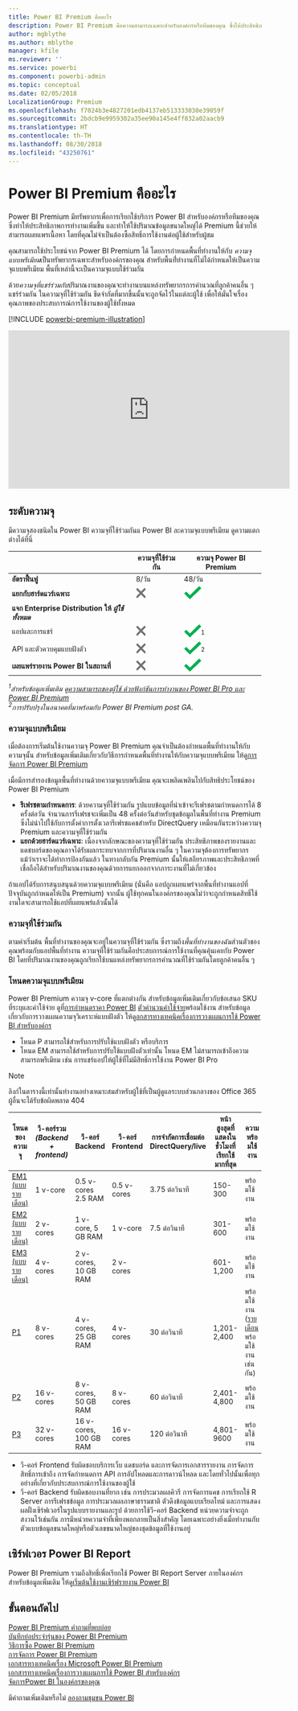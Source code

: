 ```yaml
---
title: Power BI Premium คืออะไร
description: Power BI Premium คือความสามารถเฉพาะสำหรับองค์กรหรือทีมของคุณ ซึ่งให้ประสิทธิภาพการทำงานเพิ่มขึ้นและปริมาณข้อมูลขนาดใหญ่ขึ้น โดยที่คุณไม่จำเป็นต้องซื้อสิทธิ์การใช้งานต่อผู้ใช้
author: mgblythe
ms.author: mblythe
manager: kfile
ms.reviewer: ''
ms.service: powerbi
ms.component: powerbi-admin
ms.topic: conceptual
ms.date: 02/05/2018
LocalizationGroup: Premium
ms.openlocfilehash: f7024b3e4827201edb4137eb513333030e39059f
ms.sourcegitcommit: 2bdcb9e9959302a35ee90a145e4ff832a02aacb9
ms.translationtype: HT
ms.contentlocale: th-TH
ms.lasthandoff: 08/30/2018
ms.locfileid: "43250761"
---
```

# <a name="power-bi-premium---what-is-it"></a>Power BI Premium คืออะไร
Power BI Premium มีทรัพยากรเพื่อการเรียกใช้บริการ Power BI สำหรับองค์กรหรือทีมของคุณ ซึ่งทำให้ประสิทธิภาพการทำงานเพิ่มขึ้น และทำให้ใช้ปริมาณข้อมูลขนาดใหญ่ได้ Premium นี้ช่วยให้สามารถเผยแพรเนื้อหา โดยที่คุณไม่จำเป็นต้องซื้อสิทธิ์การใช้งานต่อผู้ใช้สำหรับผู้ชม

คุณสามารถใช้ประโยชน์จาก Power BI Premium ได้ โดยการกำหนดพื้นที่ทำงานให้กับ *ความจุแบบพรีเมียม*เป็นทรัพยากรเฉพาะสำหรับองค์กรของคุณ สำหรับพื้นที่่ทำงานที่ไม่ได้กำหนดให้เป็นความจุแบบพรีเมียม พื้นที่เหล่านี้จะเป็นความจุแบบใช้ร่วมกัน

ด้วย*ความจุที่แชร์ร่วมกับ*ปริมาณงานของคุณจะทำงานบนแหล่งทรัพยากรการคำนวณที่ลูกค้าคนอื่น ๆ แชร์ร่วมกัน ในความจุที่ใช้ร่วมกัน ขีดจำกัดที่มากขึ้นนั้นจะถูกจัดไว้ในแต่ละผู้ใช้ เพื่อให้มั่นใจเรื่องคุณภาพของประสบการณ์การใช้งานของผู้ใช้ทั้งหมด

[!INCLUDE [powerbi-premium-illustration](./includes/powerbi-premium-illustration.md)]

<iframe width="560" height="315" src="https://www.youtube.com/embed/lNQDkN0GXzU?rel=0&amp;showinfo=0" frameborder="0" allowfullscreen></iframe>

## <a name="capacity-tiers"></a>ระดับความจุ

มีความจุสองชนิดใน Power BI ความจุที่ใช้ร่วมกันแ Power BI ละความจุแบบพรีเมียม ดูความแตกต่างได้ที่นี่

|  | ความจุที่ใช้ร่วมกัน | ความจุ Power BI Premium |
| --- | --- | --- |
| **อัตราฟื้นฟู** |8/วัน |48/วัน |
| **แยกกับฮาร์ดแวร์เฉพาะ** |![](media/service-premium/not-available.png "ไม่พร้อมใช้งาน") |![](media/service-premium/available.png "พร้อมใช้งาน") |
| **แจก Enterprise Distribution ให้** ***ผู้ใช้ทั้งหมด*** | | |
| แอปและการแชร์ |![](media/service-premium/not-available.png "ไม่พร้อมใช้งาน") |![](media/service-premium/available.png "พร้อมใช้งาน")<sup>1</sup> |
| API และตัวควบคุมแบบฝังตัว |![](media/service-premium/not-available.png "ไม่พร้อมใช้งาน") |![](media/service-premium/available.png "พร้อมใช้งาน")<sup>2</sup> |
| **เผยแพร่รายงาน Power BI ในสถานที่** |![](media/service-premium/not-available.png "ไม่พร้อมใช้งาน") |![](media/service-premium/available.png "พร้อมใช้งาน") |

*<sup>1</sup>สำหรับข้อมูลเพิ่มเติม ดู[ความสามารถของผู้ใช้ ด้วยฟังก์ชันการทำงานของ Power BI Pro และ Power BI Premium](service-free-vs-pro.md)*  
*<sup>2</sup>การปรับปรุงในอนาคตที่มาพร้อมกับ Power BI Premium post GA.*

### <a name="premium-capacity"></a>ความจุแบบพรีเมียม

เมื่อต้องการเริ่มต้นใช้งานความจุ Power BI Premium คุณจำเป็นต้องกำหนดพื้นที่ทำงานให้กับความจุนั้น สำหรับข้อมูลเพิ่มเติมเกี่ยวกับวิธีการกำหนดพื้นที่ทำงานให้กับความจุแบบพรีเมียม ให้ดู[การจัดการ Power BI Premium](service-admin-premium-manage.md)

เมื่อมีการสำรองข้อมูลพื้นที่ทำงานด้วยความจุแบบพรีเมียม คุณจะเพลิดเพลินไปกับสิทธิประโยชน์ของ Power BI Premium

* **รีเฟรชตามกำหนดการ**: ด้วยความจุที่ใช้ร่วมกัน รูปแบบข้อมูลที่นำเข้าจะรีเฟรชตามกำหนดการได้ 8 ครั้งต่อวัน จำนวนการรีเฟรชจะเพิ่มเป็น 48 ครั้งต่อวันสำหรับชุดข้อมูลในพื้นที่ทำงาน Premium ซึ่งไม่นำไปใช้กับการตั้งค่าการตั้งเวลารีเฟรชแคชสำหรับ DirectQuery เหมือนกันระหว่างความจุ Premium และความจุที่ใช้ร่วมกัน
* **แยกด้วยฮาร์ดแวร์เฉพาะ**: เนื่องจากลักษณะของความจุที่ใช้ร่วมกัน ประสิทธิภาพของรายงานและแดชบอร์ดของคุณอาจได้รับผลกระทบจากการที่ปริมาณงานอื่น ๆ ในความจุต้องการทรัพยากร แม้ว่าเราจะได้ทำการป้องกันแล้ว ในทางกลับกัน Premium นั้นให้เสถียรภาพและประสิทธิภาพที่เชื่อถือได้สำหรับปริมาณงานของคุณด้วยการแยกออกจากภาระงานที่ไม่เกี่ยวข้อง

ถ้าแอปได้รับการสนุบสนุนด้วยความจุแบบพรีเมียม (นั่นคือ แอปถูกเผยแพร่จากพื้นที่ทำงานแอปที่ปัจจุบันถูกกำหนดให้เป็น Premium) จากนั้น ผู้ใช้ทุกคนในองค์กรของคุณไม่ว่าจะถูกกำหนดสิทธิ์ใช้งานใดจะสามารถใช้แอปที่เผยแพร่แล้วนั้นได้

### <a name="shared-capacity"></a>ความจุที่ใช้ร่วมกัน

ตามค่าเริ่มต้น พื้นที่ทำงานของคุณจะอยู่ในความจุที่ใช้ร่วมกัน ซึ่งรวมถึง*พื้นที่ทำงานของฉัน*ส่วนตัวของคุณพร้อมกับแอปพื้นที่ทำงาน ความจุที่ใช้ร่วมกันคือประสบการณ์การใช้งานที่คุณคุ้นเคยกับ Power BI โดยที่ปริมาณงานของคุณถูกเรียกใช้บนแหล่งทรัพยากรการคำนวณที่ใช้ร่วมกันโดยลูกค้าคนอื่น ๆ

<a name="premiumskus"/>

### <a name="premium-capacity-nodes"></a>โหนดความจุแบบพรีเมียม

Power BI Premium ความจุ v-core ที่แตกต่างกัน สำหรับข้อมูลเพิ่มเติมเกี่ยวกับข้อเสนอ SKU ที่ระบุและค่าใช้จ่าย ดูที่[การกำหนดราคา Power BI](https://powerbi.microsoft.com/pricing/) [ตัวคำนวนค่าใช้จ่าย](https://powerbi.microsoft.com/calculator/)พร้อมใช้งาน สำหรับข้อมูลเกี่ยวกับการวางแผนความจุวิเคราะห์แบบฝังตัว ให้ดู[อกสารทางเทคนิคเรื่องการวางแผนการใช้ Power BI สำหรับองค์กร](https://aka.ms/pbienterprisedeploy)

* โหนด P สามารถใช้สำหรับการปรับใช้แบบฝังตัว หรือบริการ
* โหนด EM สามารถใช้สำหรับการปรับใช้แบบฝังตัวเท่านั้น โหนด EM ไม่สามารถเข้าถึงความสามารถพรีเมียม เช่น การแชร์แอปให้ผู้ใช้ที่ไม่มีสิทธิ์การใช้งาน Power BI Pro

>[!NOTE]
>ลิงก์ในตารางนี้เท่านั้นทำงานอย่างเหมาะสมสำหรับผู้ใช้ที่เป็นผู้ดูแลระบบส่วนกลางของ Office 365 ผู้อื่นจะได้รับข้อผิดพลาด 404

| โหนดของความจุ | วี-คอร์รวม<br/>*(Backend + frontend)* | วี-คอร์ Backend | วี-คอร์ Frontend | การจำกัดการเชื่อมต่อ DirectQuery/live | หน้าสูงสุดที่แสดงในชั่วโมงที่เรียกใช้มากที่สุด | ความพร้อมใช้งาน |
| --- | --- | --- | --- | --- | --- | --- |
| [EM1 (แบบรายเดือน)](https://portal.office.com/SubscriptionDetails?OfferId=4004702D-749C-4F74-BF47-3048F1833780&adminportal=1) |1 v-core |0.5 v-cores 2.5 RAM |0.5 v-cores |3.75 ต่อวินาที |150-300 |พร้อมใช้งาน |
| [EM2 (แบบรายเดือน)](https://portal.office.com/SubscriptionDetails?OfferId=4004702D-749C-4F74-BF47-3048F1833780&adminportal=1) |2 v-cores |1 v-core, 5 GB RAM |1 v-core |7.5 ต่อวินาที |301-600 |พร้อมใช้งาน |
| [EM3 (แบบรายเดือน)](https://portal.office.com/SubscriptionDetails?OfferId=4004702D-749C-4F74-BF47-3048F1833780&adminportal=1) |4 v-cores |2 v-cores, 10 GB RAM |2 v-cores | |601-1,200 |พร้อมใช้งาน |
| [P1](https://portal.office.com/SubscriptionDetails?OfferId=b3ec5615-cc11-48de-967d-8d79f7cb0af1&adminportal=1) |8 v-cores |4 v-cores, 25 GB RAM |4 v-cores |30 ต่อวินาที |1,201-2,400 |พร้อมใช้งาน ([รายเดือน](https://portal.office.com/SubscriptionDetails?OfferId=E4C8EDD3-74A1-4D42-A738-C647972FBE81&adminportal=1)พร้อมใช้งานเช่นกัน) |
| [P2](https://portal.office.com/SubscriptionDetails?OfferId=062F2AA7-B4BC-4B0E-980F-2072102D8605&adminportal=1) |16 v-cores |8 v-cores, 50 GB RAM |8 v-cores |60 ต่อวินาที |2,401-4,800 |พร้อมใช้งาน |
| [P3](https://portal.office.com/SubscriptionDetails?OfferId=40c7d673-375c-42a1-84ca-f993a524fed0&adminportal=1) |32 v-cores |16 v-cores, 100 GB RAM |16 v-cores |120 ต่อวินาที |4,801-9600 |พร้อมใช้งาน |

* วี-คอร์ Frontend รับผิดชอบบริการเว็บ แดชบอร์ด และการจัดการเอกสารรายงาน การจัดการสิทธิ์การเข้าถึง การจัดกำหนดการ API การอัปโหลดและการดาวน์โหลด และโดยทั่วไปนั้นเพื่อทุกอย่างที่เกี่ยวกับประสบการณ์การใช้งานของผู้ใช้
* วี-คอร์ Backend รับผิดชอบงานที่ยาก เช่น การประมวลผลคิวรี การจัดการแคช การเรียกใช้ R Server การรีเฟรชข้อมูล การประมวลผลภาษาธรรมชาติ ตัวดึงข้อมูลแบบเรียลไทม์ และการแสดงผลฝั่งเซิร์ฟเวอร์ในรูปแบบรายงานและรูป ด้วยการใช้วี-คอร์ Backend หน่วยความจำจะถูกสงวนไว้เช่นกัน การมีหน่วยความจำที่เพียงพอกลายเป็นสิ่งสำคัญ โดยเฉพาะอย่างยิ่งเมื่อทำงานกับตัวแบบข้อมูลขนาดใหญ่หรือตัวเลขขนาดใหญ่ของชุดข้อมูลที่ใช้งานอยู่

## <a name="power-bi-report-server"></a>เซิร์ฟเวอร Power BI Report
Power BI Premium รวมถึงสิทธิ์เพื่อเรียกใช้ Power BI Report Server ภายในองค์กร สำหรับข้อมูลเพิ่มเติม ให้ดู[เริ่มต้นใช้งานเซิร์ฟรายงาน Power BI](report-server/get-started.md)

## <a name="next-steps"></a>ขั้นตอนถัดไป
[Power BI Premium คำถามที่พบบ่อย](service-premium-faq.md)  
[บันทึกย่อประจำรุ่นของ Power BI Premium](service-premium-release-notes.md)  
[วิธีการซื้อ Power BI Premium](service-admin-premium-purchase.md)  
[การจัดการ Power BI Premium](service-admin-premium-manage.md)  
[เอกสารทางเทคนิคเรื่อง Microsoft Power BI Premium](https://aka.ms/pbipremiumwhitepaper)  
[เอกสารทางเทคนิคเรื่องการวางแผนการใช้ Power BI สำหรับองค์กร](https://aka.ms/pbienterprisedeploy)  
[จัดการPower BI ในองค์กรของคุณ](service-admin-administering-power-bi-in-your-organization.md)  

มีคำถามเพิ่มเติมหรือไม่ [ลองถามชุมชน Power BI](https://community.powerbi.com/)
